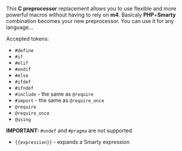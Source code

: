 
This **C preprocessor** replacement allows you to use flexible and more powerful macros without having to rely on **m4**.
Basicaly **PHP**+**Smarty** combination becomes your new preprocessor. You can use it for any language...

Accepted tokens:

* `#define`
* `#if`
* `#elif`
* `#endif`
* `#else`
* `#ifdef`
* `#ifndef`
* `#include` - the same as `@require`
* `#import` - the same as `@require_once`
* `@require` 
* `@require_once`
* `@using`

**IMPORTANT:** `#undef` and `#pragma` are not supported

* `{{expression}}` - expands a Smarty expression
